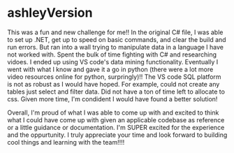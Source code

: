 # ashleyVersion

This was a fun and new challenge for me!!  In the original C# file, I was able to set up .NET, get up to speed on basic commands, and clear the build and run errors. But ran into a wall trying to manipulate data in a language I have not worked with. Spent the bulk of time fighting with C# and researching vidoes.  I ended up using VS code's data mining functionality.  Eventually I went with what I know and gave it a go in python (there were a lot more video resources online for python, surpringly)!!  The VS code SQL platform is not as robust as I would have hoped.  For example, could not create any tables just select and filter data. Did not have a ton of time left to allocate to css.  Given more time, I'm condident I would have found a better solution!

Overall, I'm proud of what I was able to come up with and excited to think what I could have come up with given an applicable codebase as reference or a little guidance or documentation.  I'm SUPER excited for the experience and the oppurtunity.  I truly appreciate your time and look forward to building cool things and learning with the team!!!!
